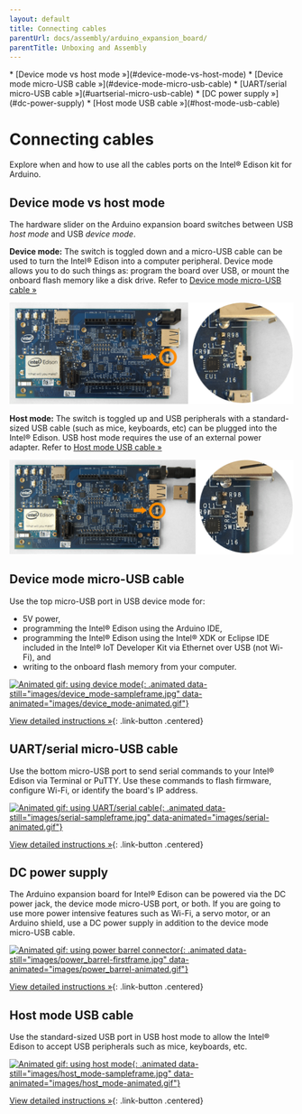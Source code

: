 ```yaml
---
layout: default
title: Connecting cables
parentUrl: docs/assembly/arduino_expansion_board/
parentTitle: Unboxing and Assembly
---
```


<div id="toc" markdown="1">
* [Device mode vs host mode »](#device-mode-vs-host-mode)
* [Device mode micro-USB cable »](#device-mode-micro-usb-cable)
* [UART/serial micro-USB cable »](#uartserial-micro-usb-cable)
* [DC power supply »](#dc-power-supply)
* [Host mode USB cable »](#host-mode-usb-cable)
</div>

# Connecting cables

Explore when and how to use all the cables ports on the Intel® Edison kit for Arduino. 

<!-- <div id="related-videos" class="callout video">
  <object id="flashObj" width="565" height="367" classid="clsid:D27CDB6E-AE6D-11cf-96B8-444553540000" codebase="http://download.macromedia.com/pub/shockwave/cabs/flash/swflash.cab#version=9,0,47,0"><param name="movie" value="http://c.brightcove.com/services/viewer/federated_f9?isVid=1" /><param name="bgcolor" value="#FFFFFF" /><param name="flashVars" value="videoId=4117768692001&playerID=741496470001&playerKey=AQ~~,AAAArH1stHk~,LuRqJUw7MaeYQkat5frTpWWPINh71g7p&domain=embed&dynamicStreaming=true" /><param name="base" value="http://admin.brightcove.com" /><param name="seamlesstabbing" value="false" /><param name="allowFullScreen" value="true" /><param name="swLiveConnect" value="true" /><param name="allowScriptAccess" value="always" /><embed src="http://c.brightcove.com/services/viewer/federated_f9?isVid=1" bgcolor="#FFFFFF" flashVars="videoId=4117768692001&playerID=741496470001&playerKey=AQ~~,AAAArH1stHk~,LuRqJUw7MaeYQkat5frTpWWPINh71g7p&domain=embed&dynamicStreaming=true" base="http://admin.brightcove.com" name="flashObj" width="565" height="367" seamlesstabbing="false" type="application/x-shockwave-flash" allowFullScreen="true" swLiveConnect="true" allowScriptAccess="always" pluginspage="http://www.macromedia.com/shockwave/download/index.cgi?P1_Prod_Version=ShockwaveFlash"></embed></object>
</div> -->

## Device mode vs host mode

The hardware slider on the Arduino expansion board switches between USB _host mode_ and USB _device mode_. 

**Device mode:** The switch is toggled down and a micro-USB cable can be used to turn the Intel® Edison into a computer peripheral. Device mode allows you to do such things as: program the board over USB, or mount the onboard flash memory like a disk drive. Refer to [Device mode micro-USB cable »](#device-mode-micro-usb-cable)

![Microswitch toggled down for device mode](images/microswitch-device_mode-zoom_in.png)

**Host mode:** The switch is toggled up and USB peripherals with a standard-sized USB cable (such as mice, keyboards, etc) can be plugged into the Intel® Edison. USB host mode requires the use of an external power adapter. Refer to [Host mode USB cable  »](#host-mode-usb-cable)

![Microswitch toggled up for host mode](images/microswitch-host_mode-zoom_in.png)


## Device mode micro-USB cable

<div class="tldr" markdown="1">
Use the top micro-USB port in USB device mode for:

* 5V power, 
* programming the Intel® Edison using the Arduino IDE, 
* programming the Intel® Edison using the Intel® XDK or Eclipse IDE included in the Intel® IoT Developer Kit via Ethernet over USB (not Wi-Fi), and
* writing to the onboard flash memory from your computer.
</div>

[![Animated gif: using device mode](){: .animated data-still="images/device_mode-sampleframe.jpg" data-animated="images/device_mode-animated.gif"}](details-device_mode_cable.html)

[View detailed instructions »](details-device_mode_cable.html){: .link-button .centered}


## UART/serial micro-USB cable

<div class="tldr" markdown="1">
Use the bottom micro-USB port to send serial commands to your Intel® Edison via Terminal or PuTTY. Use these commands to flash firmware, configure Wi-Fi, or identify the board's IP address. 
</div>

[![Animated gif: using UART/serial cable](){: .animated data-still="images/serial-sampleframe.jpg" data-animated="images/serial-animated.gif"}](details-serial_cable.html)

[View detailed instructions »](details-serial_cable.html){: .link-button .centered}


## DC power supply

<div class="tldr" markdown="1">
The Arduino expansion board for Intel® Edison can be powered via the DC power jack, the device mode micro-USB port, or both. If you are going to use more power intensive features such as Wi-Fi, a servo motor, or an Arduino shield, use a DC power supply in addition to the device mode micro-USB cable. 
</div>

[![Animated gif: using power barrel connector](){: .animated data-still="images/power_barrel-firstframe.jpg" data-animated="images/power_barrel-animated.gif"}](details-power_barrel.html)

[View detailed instructions »](details-power_barrel.html){: .link-button .centered}


## Host mode USB cable

<div class="tldr" markdown="1">
Use the standard-sized USB port in USB host mode to allow the Intel® Edison to accept USB peripherals such as mice, keyboards, etc. 
</div>

[![Animated gif: using host mode](){: .animated data-still="images/host_mode-sampleframe.jpg" data-animated="images/host_mode-animated.gif"}](details-host_mode_cable.html)

[View detailed instructions »](details-host_mode_cable.html){: .link-button .centered}

